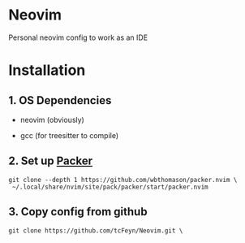 # Neovim
Personal neovim config to work as an IDE

# Installation

## 1. OS Dependencies
* neovim (obviously)

* gcc (for treesitter to compile)

## 2. Set up [Packer](https://github.com/wbthomason/packer.nvim)
```
git clone --depth 1 https://github.com/wbthomason/packer.nvim \
 ~/.local/share/nvim/site/pack/packer/start/packer.nvim
```

## 3. Copy config from github
```
git clone https://github.com/tcFeyn/Neovim.git \
```

